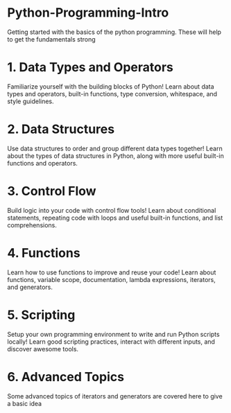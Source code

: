# Python-Programming-Intro
Getting started with the basics of the python programming. These will help to get the fundamentals strong


# 1. Data Types and Operators
Familiarize yourself with the building blocks of Python! Learn about data types and operators, built-in functions, type conversion, whitespace, and style guidelines.

# 2. Data Structures
Use data structures to order and group different data types together! Learn about the types of data structures in Python, along with more useful built-in functions and operators.

# 3. Control Flow
Build logic into your code with control flow tools! Learn about conditional statements, repeating code with loops and useful built-in functions, and list comprehensions.

# 4. Functions
Learn how to use functions to improve and reuse your code! Learn about functions, variable scope, documentation, lambda expressions, iterators, and generators.

# 5. Scripting
Setup your own programming environment to write and run Python scripts locally! Learn good scripting practices, interact with different inputs, and discover awesome tools.

# 6. Advanced Topics
Some advanced topics of iterators and generators are covered here to give a basic idea
